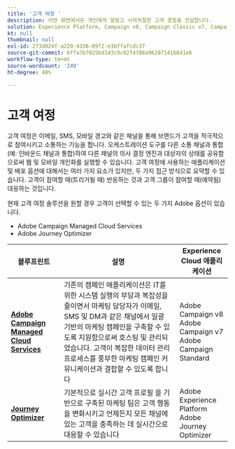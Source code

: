 ```yaml
---
title: '고객 여정 '
description: 어떤 화면에서든 개인에게 알맞고 시의적절한 고객 경험을 전달합니다.
solution: Experience Platform, Campaign v8, Campaign Classic v7, Campaign Standard, Journey Optimizer
kt: null
thumbnail: null
exl-id: 273d024f-a220-4336-89f2-e3bffafcdc37
source-git-commit: 6ffa7b7025bd143c9c02f4708a96207141b841e6
workflow-type: tm+mt
source-wordcount: '249'
ht-degree: 48%

---
```


# 고객 여정

고객 여정은 이메일, SMS, 모바일 경고와 같은 채널을 통해 브랜드가 고객을 적극적으로 참여시키고 소통하는 기능을 합니다. 오케스트레이션 도구를 다른 소통 채널과 통합(예: 인바운드 채널과 통합)하여 다른 채널의 의사 결정 엔진과 대상자의 상태를 공유함으로써 웹 및 모바일 개인화를 실행할 수 있습니다. 고객 여정에 사용하는 애플리케이션 및 배포 옵션에 대해서는 여러 가지 요소가 있지만, 두 가지 접근 방식으로 요약할 수 있습니다. 고객이 참여할 때(트리거될 때) 반응하는 것과 고객 그룹이 참여할 때(예약됨) 대응하는 것입니다.

현재 고객 여정 솔루션을 원할 경우 고객이 선택할 수 있는 두 가지 Adobe 옵션이 있습니다.

<ul><li>Adobe Campaign Managed Cloud Services</li><li>Adobe Journey Optimizer</li></ul>

| 블루프린트 | 설명 | Experience Cloud 애플리케이션 |
|---|---|---|
| **[Adobe Campaign Managed Cloud Services](campaign.md)** | 기존의 캠페인 애플리케이션은 IT를 위한 시스템 실행의 부담과 복잡성을 줄이면서 마케팅 담당자가 이메일, SMS 및 DM과 같은 채널에서 일괄 기반의 마케팅 캠페인을 구축할 수 있도록 지원함으로써 호스팅 및 관리되었습니다. 고객이 복잡한 데이터 관리 프로세스를 풍부한 마케팅 캠페인 커뮤니케이션과 결합할 수 있도록 합니다 | Adobe Campaign v8<br>Adobe Campaign v7<br>Adobe Campaign Standard |
| **[Journey Optimizer](journey-optimizer.md)** | 기본적으로 실시간 고객 프로필 을 기반으로 구축된 마케팅 팀은 고객 행동을 변화시키고 언제든지 모든 채널에 있는 고객을 충족하는 데 실시간으로 대응할 수 있습니다 | Adobe Experience Platform<br>Adobe Journey Optimizer |
